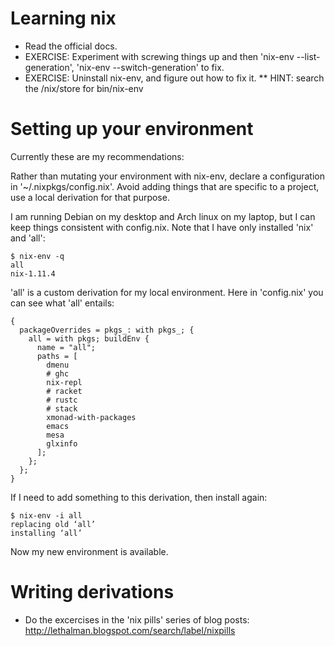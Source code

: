 # Learning nix

* Read the official docs.
* EXERCISE: Experiment with screwing things up and then 'nix-env --list-generation', 'nix-env --switch-generation' to fix.
* EXERCISE: Uninstall nix-env, and figure out how to fix it.
** HINT: search the /nix/store for bin/nix-env

# Setting up your environment

Currently these are my recommendations:

Rather than mutating your environment with nix-env, declare a
configuration in '~/.nixpkgs/config.nix'. Avoid adding things that are
specific to a project, use a local derivation for that purpose.

I am running Debian on my desktop and Arch linux on my laptop, but I
can keep things consistent with config.nix. Note that I have only
installed 'nix' and 'all':

```
$ nix-env -q
all
nix-1.11.4
```

'all' is a custom derivation for my local environment. Here in
'config.nix' you can see what 'all' entails:

```
{
  packageOverrides = pkgs_: with pkgs_; {
    all = with pkgs; buildEnv {
      name = "all";
      paths = [
        dmenu
        # ghc
        nix-repl
        # racket
        # rustc
        # stack
        xmonad-with-packages
        emacs
        mesa
        glxinfo
      ];
    };
  };
}
```

If I need to add something to this derivation, then install again:

```
$ nix-env -i all
replacing old ‘all’
installing ‘all’
```

Now my new environment is available.

# Writing derivations

* Do the excercises in the 'nix pills' series of blog posts: http://lethalman.blogspot.com/search/label/nixpills
